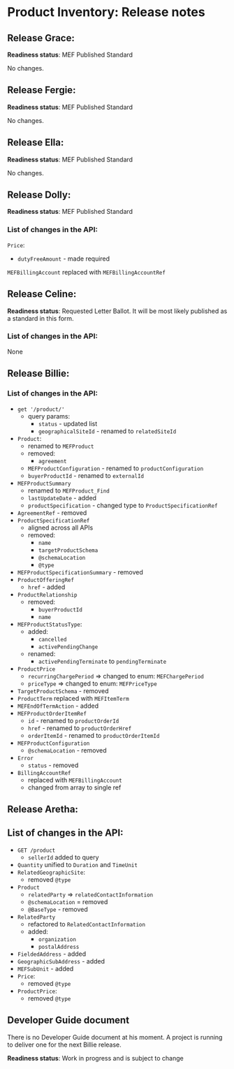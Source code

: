 # Product Inventory: Release notes

## Release Grace:

**Readiness status**: MEF Published Standard

No changes.

## Release Fergie:

**Readiness status**: MEF Published Standard

No changes.

## Release Ella:

**Readiness status**: MEF Published Standard

No changes.

## Release Dolly:

**Readiness status**: MEF Published Standard

### List of changes in the API:

`Price`:

- `dutyFreeAmount` - made required

`MEFBillingAccount` replaced with `MEFBillingAccountRef`

## Release Celine:

**Readiness status**: Requested Letter Ballot. It will be most likely published as a standard in this form.

### List of changes in the API:

None

## Release Billie:

### List of changes in the API:

- `get '/product/'`
  - query params:
    - `status` - updated list
    - `geographicalSiteId` - renamed to `relatedSiteId`
- `Product`:
  - renamed to `MEFProduct`
  - removed:
    - `agreement`
  - `MEFProductConfiguration` - renamed to `productConfiguration`
  - `buyerProductId` - renamed to `externalId`
- `MEFProductSummary`
  - renamed to `MEFProduct_Find`
  - `lastUpdateDate` - added
  - `productSpecification` - changed type to `ProductSpecificationRef`
- `AgreementRef` - removed
- `ProductSpecificationRef`
  - aligned across all APIs
  - removed:
    - `name`
    - `targetProductSchema`
    - `@schemaLocation`
    - `@type`
- `MEFProductSpecificationSummary` - removed
- `ProductOfferingRef`
  - `href` - added
- `ProductRelationship`
  - removed:
    - `buyerProductId`
    - `name`
- `MEFProductStatusType`:
  - added:
    - `cancelled`
    - `activePendingChange`
  - renamed:
    - `activePendingTerminate` to `pendingTerminate`
- `ProductPrice`
  - `recurringChargePeriod` => changed to enum: `MEFChargePeriod`
  - `priceType` => changed to enum: `MEFPriceType`
- `TargetProductSchema` - removed
- `ProductTerm` replaced with `MEFItemTerm`
- `MEFEndOfTermAction` - added
- `MEFProductOrderItemRef`
  - `id` - renamed to `productOrderId`
  - `href` - renamed to `productOrderHref`
  - `orderItemId` - renamed to `productOrderItemId`
- `MEFProductConfiguration`
	- `@schemaLocation` - removed
- `Error`
	- `status` - removed
- `BillingAccountRef`
	- replaced with `MEFBillingAccount`
	- changed from array to single ref

## Release Aretha:

## List of changes in the API:

- `GET /product`
  - `sellerId` added to query
- `Quantity` unified to `Duration` and `TimeUnit`
- `RelatedGeographicSite`:
  - removed `@type`
- `Product`
  - `relatedParty` => `relatedContactInformation`
  - `@schemaLocation` = removed
  - `@BaseType` - removed
- `RelatedParty`
  - refactored to `RelatedContactInformation`
  - added:
    - `organization`
    - `postalAddress`
- `FieldedAddress` - added
- `GeographicSubAddress` - added
- `MEFSubUnit` - added
- `Price`:
  - removed `@type`
- `ProductPrice`:
  - removed `@type`

## Developer Guide document

There is no Developer Guide document at his moment. A project is running to
deliver one for the next Billie release.

**Readiness status**: Work in progress and is subject to change
